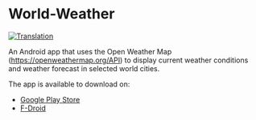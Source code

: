 # World-Weather
[![Translation](https://hosted.weblate.org/widgets/world-weather/-/svg-badge.svg)](https://hosted.weblate.org/engage/world-weather/)

An Android app that uses the Open Weather Map (https://openweathermap.org/API) to display current weather conditions and weather forecast in selected world cities.

The app is available to download on:
- [Google Play Store](https://play.google.com/store/apps/details?id=com.haringeymobile.ukweather)
- [F-Droid](https://f-droid.org/packages/com.haringeymobile.ukweather/)
